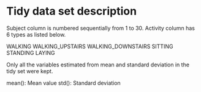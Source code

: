 Tidy data set description
=========

Subject column is numbered sequentially from 1 to 30. Activity column has 6 types as listed below.

WALKING
WALKING_UPSTAIRS
WALKING_DOWNSTAIRS
SITTING
STANDING
LAYING


Only all the variables estimated from mean and standard deviation in the tidy set were kept.

mean(): Mean value
std(): Standard deviation
